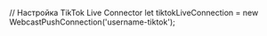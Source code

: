 // Настройка TikTok Live Connector
let tiktokLiveConnection = new WebcastPushConnection('username-tiktok');

